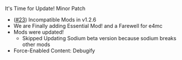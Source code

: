 It's Time for Update! Minor Patch
- ([#23](https://github.com/OptiNa-Team/OptiNa-Reborn/issues/23)) Incompatible Mods in v1.2.6
- We are Finally adding Essential Mod! and a Farewell for e4mc
- Mods were updated!
  - Skipped Updating Sodium beta version because sodium breaks other mods
- Force-Enabled Content: Debugify
